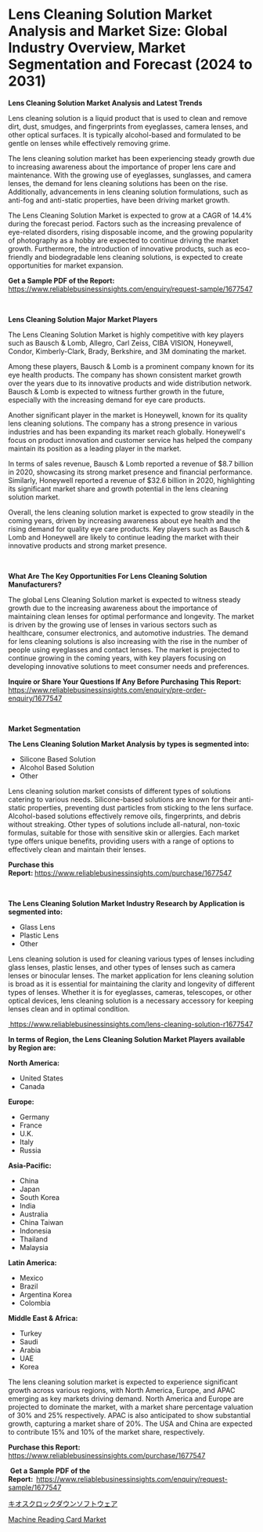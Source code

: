 <p><h1>Lens Cleaning Solution Market Analysis and Market Size: Global Industry Overview, Market Segmentation and Forecast (2024 to 2031)</h1></p><p><strong>Lens Cleaning Solution Market Analysis and Latest Trends</strong></p>
<p><p>Lens cleaning solution is a liquid product that is used to clean and remove dirt, dust, smudges, and fingerprints from eyeglasses, camera lenses, and other optical surfaces. It is typically alcohol-based and formulated to be gentle on lenses while effectively removing grime.</p><p>The lens cleaning solution market has been experiencing steady growth due to increasing awareness about the importance of proper lens care and maintenance. With the growing use of eyeglasses, sunglasses, and camera lenses, the demand for lens cleaning solutions has been on the rise. Additionally, advancements in lens cleaning solution formulations, such as anti-fog and anti-static properties, have been driving market growth.</p><p>The Lens Cleaning Solution Market is expected to grow at a CAGR of 14.4% during the forecast period. Factors such as the increasing prevalence of eye-related disorders, rising disposable income, and the growing popularity of photography as a hobby are expected to continue driving the market growth. Furthermore, the introduction of innovative products, such as eco-friendly and biodegradable lens cleaning solutions, is expected to create opportunities for market expansion.</p></p>
<p><strong>Get a Sample PDF of the Report:&nbsp;</strong> <a href="https://www.reliablebusinessinsights.com/enquiry/request-sample/1677547">https://www.reliablebusinessinsights.com/enquiry/request-sample/1677547</a></p>
<p>&nbsp;</p>
<p><strong>Lens Cleaning Solution Major Market Players</strong></p>
<p><p>The Lens Cleaning Solution Market is highly competitive with key players such as Bausch & Lomb, Allegro, Carl Zeiss, CIBA VISION, Honeywell, Condor, Kimberly-Clark, Brady, Berkshire, and 3M dominating the market.</p><p>Among these players, Bausch & Lomb is a prominent company known for its eye health products. The company has shown consistent market growth over the years due to its innovative products and wide distribution network. Bausch & Lomb is expected to witness further growth in the future, especially with the increasing demand for eye care products.</p><p>Another significant player in the market is Honeywell, known for its quality lens cleaning solutions. The company has a strong presence in various industries and has been expanding its market reach globally. Honeywell's focus on product innovation and customer service has helped the company maintain its position as a leading player in the market.</p><p>In terms of sales revenue, Bausch & Lomb reported a revenue of $8.7 billion in 2020, showcasing its strong market presence and financial performance. Similarly, Honeywell reported a revenue of $32.6 billion in 2020, highlighting its significant market share and growth potential in the lens cleaning solution market.</p><p>Overall, the lens cleaning solution market is expected to grow steadily in the coming years, driven by increasing awareness about eye health and the rising demand for quality eye care products. Key players such as Bausch & Lomb and Honeywell are likely to continue leading the market with their innovative products and strong market presence.</p></p>
<p>&nbsp;</p>
<p><strong>What Are The Key Opportunities For Lens Cleaning Solution Manufacturers?</strong></p>
<p><p>The global Lens Cleaning Solution market is expected to witness steady growth due to the increasing awareness about the importance of maintaining clean lenses for optimal performance and longevity. The market is driven by the growing use of lenses in various sectors such as healthcare, consumer electronics, and automotive industries. The demand for lens cleaning solutions is also increasing with the rise in the number of people using eyeglasses and contact lenses. The market is projected to continue growing in the coming years, with key players focusing on developing innovative solutions to meet consumer needs and preferences.</p></p>
<p><strong>Inquire or Share Your Questions If Any Before Purchasing This Report:</strong> <a href="https://www.reliablebusinessinsights.com/enquiry/pre-order-enquiry/1677547">https://www.reliablebusinessinsights.com/enquiry/pre-order-enquiry/1677547</a></p>
<p>&nbsp;</p>
<p><strong>Market Segmentation</strong></p>
<p><strong>The Lens Cleaning Solution Market Analysis by types is segmented into:</strong></p>
<p><ul><li>Silicone Based Solution</li><li>Alcohol Based Solution</li><li>Other</li></ul></p>
<p><p>Lens cleaning solution market consists of different types of solutions catering to various needs. Silicone-based solutions are known for their anti-static properties, preventing dust particles from sticking to the lens surface. Alcohol-based solutions effectively remove oils, fingerprints, and debris without streaking. Other types of solutions include all-natural, non-toxic formulas, suitable for those with sensitive skin or allergies. Each market type offers unique benefits, providing users with a range of options to effectively clean and maintain their lenses.</p></p>
<p><strong>Purchase this Report:&nbsp;</strong><a href="https://www.reliablebusinessinsights.com/purchase/1677547">https://www.reliablebusinessinsights.com/purchase/1677547</a></p>
<p>&nbsp;</p>
<p><strong>The Lens Cleaning Solution Market Industry Research by Application is segmented into:</strong></p>
<p><ul><li>Glass Lens</li><li>Plastic Lens</li><li>Other</li></ul></p>
<p><p>Lens cleaning solution is used for cleaning various types of lenses including glass lenses, plastic lenses, and other types of lenses such as camera lenses or binocular lenses. The market application for lens cleaning solution is broad as it is essential for maintaining the clarity and longevity of different types of lenses. Whether it is for eyeglasses, cameras, telescopes, or other optical devices, lens cleaning solution is a necessary accessory for keeping lenses clean and in optimal condition.</p></p>
<p><a href="https://www.reliablebusinessinsights.com/lens-cleaning-solution-r1677547">&nbsp;https://www.reliablebusinessinsights.com/lens-cleaning-solution-r1677547</a></p>
<p><strong>In terms of Region, the Lens Cleaning Solution Market Players available by Region are:</strong></p>
<p>
    <p> <strong> North America: </strong>
        <ul>
            <li>United States</li>
            <li>Canada</li>
        </ul>
        </p> 
    <p> <strong> Europe: </strong>
        <ul>
            <li>Germany</li>
            <li>France</li>
            <li>U.K.</li>
            <li>Italy</li>
            <li>Russia</li>
        </ul>
        </p> 
    <p> <strong> Asia-Pacific: </strong>
        <ul>
            <li>China</li>
            <li>Japan</li>
            <li>South Korea</li>
            <li>India</li>
            <li>Australia</li>
            <li>China Taiwan</li>
            <li>Indonesia</li>
            <li>Thailand</li>
            <li>Malaysia</li>
        </ul>
        </p> 
    <p> <strong> Latin America: </strong>
        <ul>
            <li>Mexico</li>
            <li>Brazil</li>
            <li>Argentina Korea</li>
            <li>Colombia</li>
        </ul>
        </p> 
    <p> <strong> Middle East & Africa: </strong>
        <ul>
            <li>Turkey</li>
            <li>Saudi</li>
            <li>Arabia</li>
            <li>UAE</li>
            <li>Korea</li>
        </ul>
    </p>
    </p>
<p><p>The lens cleaning solution market is expected to experience significant growth across various regions, with North America, Europe, and APAC emerging as key markets driving demand. North America and Europe are projected to dominate the market, with a market share percentage valuation of 30% and 25% respectively. APAC is also anticipated to show substantial growth, capturing a market share of 20%. The USA and China are expected to contribute 15% and 10% of the market share, respectively.</p></p>
<p><strong>Purchase this Report: </strong><a href="https://www.reliablebusinessinsights.com/purchase/1677547">https://www.reliablebusinessinsights.com/purchase/1677547</a></p>
<p>&nbsp;<strong>Get a Sample PDF of the Report:&nbsp;&nbsp;</strong><a href="https://www.reliablebusinessinsights.com/enquiry/request-sample/1677547">https://www.reliablebusinessinsights.com/enquiry/request-sample/1677547</a></p>
<p><strong></strong></p>
<p><p><a href="https://github.com/avbqbctihcbe2/Market-Research-Report-List-3/blob/main/21525666093.md">キオスクロックダウンソフトウェア</a></p><p><a href="https://github.com/nusratjahan12006/Market-Research-Report-List-1/blob/main/machine-reading-card-market.md">Machine Reading Card Market</a></p></p>